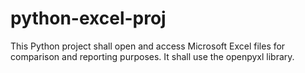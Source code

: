 # python-excel-proj

This Python project shall open and access Microsoft Excel files for comparison and reporting purposes.
It shall use the openpyxl library.

